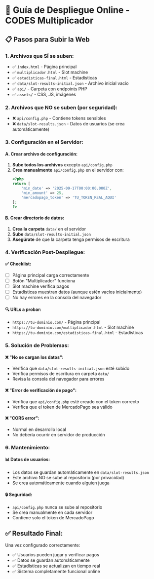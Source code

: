 # 🚀 Guía de Despliegue Online - CODES Multiplicador

## 📋 **Pasos para Subir la Web**

### **1. Archivos que SÍ se suben:**
- ✅ `index.html` - Página principal
- ✅ `multiplicador.html` - Slot machine
- ✅ `estadisticas-final.html` - Estadísticas
- ✅ `data/slot-results-initial.json` - Archivo inicial vacío
- ✅ `api/` - Carpeta con endpoints PHP
- ✅ `assets/` - CSS, JS, imágenes

### **2. Archivos que NO se suben (por seguridad):**
- ❌ `api/config.php` - Contiene tokens sensibles
- ❌ `data/slot-results.json` - Datos de usuarios (se crea automáticamente)

### **3. Configuración en el Servidor:**

#### **A. Crear archivo de configuración:**
1. **Sube todos los archivos** excepto `api/config.php`
2. **Crea manualmente** `api/config.php` en el servidor con:
   ```php
   <?php
   return [
       'min_date' => '2025-09-17T00:00:00.000Z',
       'min_amount' => 25,
       'mercadopago_token' => 'TU_TOKEN_REAL_AQUI'
   ];
   ?>
   ```

#### **B. Crear directorio de datos:**
1. **Crea la carpeta** `data/` en el servidor
2. **Sube** `data/slot-results-initial.json`
3. **Asegúrate** de que la carpeta tenga permisos de escritura

### **4. Verificación Post-Despliegue:**

#### **✅ Checklist:**
- [ ] Página principal carga correctamente
- [ ] Botón "Multiplicador" funciona
- [ ] Slot machine verifica pagos
- [ ] Estadísticas muestran datos (aunque estén vacíos inicialmente)
- [ ] No hay errores en la consola del navegador

#### **🔍 URLs a probar:**
- `https://tu-dominio.com/` - Página principal
- `https://tu-dominio.com/multiplicador.html` - Slot machine
- `https://tu-dominio.com/estadisticas-final.html` - Estadísticas

### **5. Solución de Problemas:**

#### **❌ "No se cargan los datos":**
- Verifica que `data/slot-results-initial.json` esté subido
- Verifica permisos de escritura en carpeta `data/`
- Revisa la consola del navegador para errores

#### **❌ "Error de verificación de pago":**
- Verifica que `api/config.php` esté creado con el token correcto
- Verifica que el token de MercadoPago sea válido

#### **❌ "CORS error":**
- Normal en desarrollo local
- No debería ocurrir en servidor de producción

### **6. Mantenimiento:**

#### **📊 Datos de usuarios:**
- Los datos se guardan automáticamente en `data/slot-results.json`
- Este archivo NO se sube al repositorio (por privacidad)
- Se crea automáticamente cuando alguien juega

#### **🔒 Seguridad:**
- `api/config.php` nunca se sube al repositorio
- Se crea manualmente en cada servidor
- Contiene solo el token de MercadoPago

## ✅ **Resultado Final:**

Una vez configurado correctamente:
- ✅ Usuarios pueden jugar y verificar pagos
- ✅ Datos se guardan automáticamente
- ✅ Estadísticas se actualizan en tiempo real
- ✅ Sistema completamente funcional online
